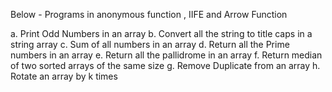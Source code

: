 Below - Programs in anonymous function , IIFE and Arrow Function




a. Print Odd Numbers in an array
b. Convert all the string to title caps in a string array
c. Sum of all numbers in an array 
d. Return all the Prime numbers in an array 
e. Return all the pallidrome in an array
f. Return median of two sorted arrays of the same size 
g. Remove Duplicate from an array 
h. Rotate an array by k times 
